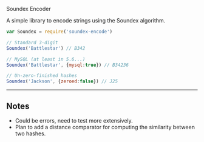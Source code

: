 Soundex Encoder

A simple library to encode strings using the Soundex algorithm.

```javascript
var Soundex = require('soundex-encode')

// Standard 3-digit
Soundex('Battlestar') // B342

// MySQL (at least in 5.6...)
Soundex('Battlestar', {mysql:true}) // B34236

// Un-zero-finished hashes
Soundex('Jackson', {zeroed:false}) // J25
```
-----

## Notes

+ Could be errors, need to test more extensively.
+ Plan to add a distance comparator for computing the similarity between two hashes.
